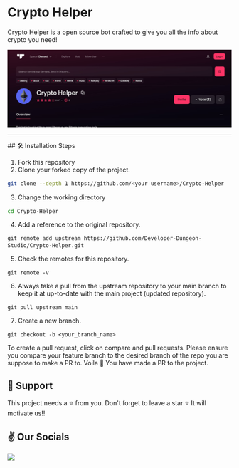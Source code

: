 # Crypto Helper

Crypto Helper is a open source bot crafted to give you all the info about crypto you need!

  <img src="head.jpg"/>
  <hr>
## 🛠️ Installation Steps

1. Fork this repository
2. Clone your forked copy of the project.

```bash
git clone --depth 1 https://github.com/<your username>/Crypto-Helper

```

3. Change the working directory

```bash
cd Crypto-Helper

```

4. Add a reference to the original repository.

```
git remote add upstream https://github.com/Developer-Dungeon-Studio/Crypto-Helper.git
```

5. Check the remotes for this repository.

```
git remote -v
```

6. Always take a pull from the upstream repository to your main branch to keep it at up-to-date with the main project (updated repository).

```
git pull upstream main
```

7. Create a new branch.

```
git checkout -b <your_branch_name>

```


 To create a pull request, click on compare and pull requests. Please ensure you compare your feature branch to the desired branch of the repo you are suppose to make a PR to.
 Voila 🎉 You have made a PR to the project.

## 🙏 Support

This project needs a ⭐️ from you. Don't forget to leave a star ⭐️
It will motivate us!!

## ✌ Our Socials

<a href="https://discord.com/invite/KfBkKKydfg" target="blank">
<img src="https://encrypted-tbn0.gstatic.com/images?q=tbn:ANd9GcTN8D1r8KmyHaJZ-rdpewinnfcysU4herjSdb9uR6hQaCMyxisLIGhQR2YGnhIAjW9Q-0A&usqp=CAU" />
</a>
